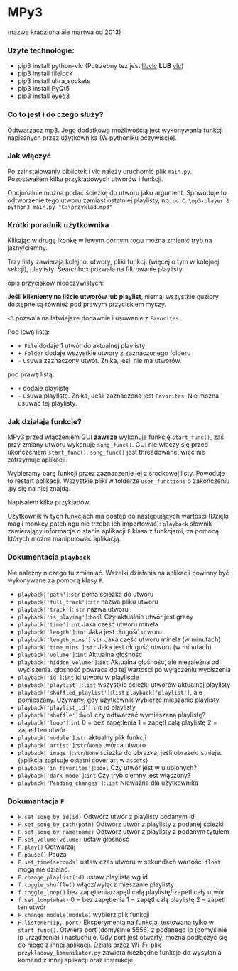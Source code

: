 # MPy3
(nazwa kradziona ale martwa od 2013)
### Użyte technologie:

* pip3 install python-vlc (Potrzebny też jest [libvlc](https://www.videolan.org/vlc/libvlc.html) __LUB__ [vlc](https://www.videolan.org/vlc/index.pl.html))
* pip3 install filelock
* pip3 install ultra_sockets
* pip3 install PyQt5 
* pip3 install eyed3

### Co to jest i do czego służy?
Odtwarzacz mp3. 
Jego dodatkową możliwością jest wykonywania funkcji napisanych przez użytkownika (W pythoniku oczywiście).

### Jak włączyć
Po zainstalowaniy bibliotek i vlc należy uruchomić plik `main.py`.
Pozostwaiłem kilka przykładowych utworów i funkcji.

Opcjonalnie można podać ścieżkę do utworu jako argument. Spowoduje to odtworzenie tego utworu zamiast ostatniej playlisty, np:
`cd C:\mp3-player & python3 main.py "C:\przyklad.mp3"
`
### Krótki poradnik użytkownika
Klikając w drugą ikonkę w lewym górnym rogu można zmienić tryb na jasny/ciemny.

Trzy listy zawierają kolejno: utwory, pliki funkcji (więcej o tym w kolejnej sekcji), playlisty.
Searchbox pozwala na filtrowanie playlisty.

opis przycisków nieoczywistych:

__Jeśli klikniemy na liście utworów lub playlist__, niemal wszystkie guziory dostępne są również pod prawym przyciskiem myszy. 

`<3` pozwala na łatwiejsze dodawnie i usuwanie z `Favorites`

Pod lewą listą:
* `+ File` dodaje 1 utwór do aktualnej playlisty
* `+ Folder` dodaje wszystkie utwory z zaznaczonego folderu
* `-` usuwa zaznaczony utwór. Znika, jesli nie ma utworów.

pod prawą listą:

* `+` dodaje playlistę
* `-` usuwa playlistę. Znika, Jeśli zaznaczona jest `Favorites`. Nie można usuwać tej playlisty.

### Jak działają funkcje?
MPy3 przed włączeniem GUI __zawsze__ wykonuje funkcję `start_func()`, zaś przy zmiany utworu wykonuje `song_func()`.
GUI nie włączy się przed ukończeniem `start_func()`. `song_func()` jest threadowane, więc nie zatrzymuje aplikacji.

Wybieramy parę funkcji przez zaznaczenie jej z środkowej listy. Powoduje to restart aplikacji. 
Wszystkie pliki w folderze `user_functions` o zakończeniu .py się na niej znajdą.

Napisałem kilka przykładów.

Użytkownik w tych funkcjach ma dostęp do następujących wartości (Dzięki magii monkey patchingu nie trzeba ich importować):
`playback` słownik zawierający informacje o stanie aplikacji
`F` klasa z funkcjami, za pomocą których można manipulować aplikacją.

### Dokumentacja `playback`

Nie należny niczego tu zmieniać.
Wszelki działania na aplikacji powinny być wykonywane za pomocą klasy `F`.

* `playback['path']`:`str`
pełna ścieżka do utworu
* `playback['full_track']`:`str`
nazwa pliku utworu
* `playback['track']`: `str`
nazwa utworu
* `playback['is_playing']`:`bool`
Czy aktualnie utwór jest grany
* `playback['time']`:`int`
Jaka część utworu mineła
* `playback['length']`:`int`
Jaka jest długość utworu
* `playback['length_mins']`:`str`
Jaka część utworu mineła (w minutach)
* `playback['time_mins']`:`str`
Jaka jest długość utworu (w minutach)
* `playback['volume']`:`int`
Aktualna głośność
* `playback['hidden_volume']`:`int`
Aktualna głośność, ale niezależna od wyciszenia.
głośność powraca do tej wartości po wyłączeniu wyciszenia
* `playback['id']`:`int`
id utworu w playliście
* `playback['playlist']`:`list`
wszystkie ścieżki utworów aktualnej playlisty
* `playback['shuffled_playlist']`:`list`
`playback['playlist']`, ale pomieszany. Używany, gdy użytkownik wybierze mieszanie playlisty.
* `playback['playlist_id']`:`int`
id playlisty
* `playback['shuffle']`:`bool`
czy odtwarzać wymieszaną playlistę?
* `playback['loop']`:`int`
0 = bez zapętlenia
1 = zapętl całą playlistę
2 = zapetl ten utwór
* `playback['module']`:`str`
aktualny plik funkcji
* `playback['artist']`:`str`/`None`
twórca utworu
* `playback['image']`:`str`/`None`
ścieżka do obrazka, jeśli  obrazek istnieje.
(aplikcja zapisuje ostatni cover art w `assets`)
* `playback['in_favorites']`:`bool`
Czy utwór jest w ulubionych?
* `playback['dark_mode']`:`int`
Czy tryb ciemny jest włączony? 
* `playback['Pending_changes']`:`list`
Nieważna dla użytkownika

### Dokumantacja `F`

* `F.set_song_by_id(id)`
Odtwórz utwór z playlisty podanym id
* `F.set_song_by_path(path)`
Odtwórz utwór z playlisty z podanej ścieżki
* `F.set_song_by_name(name)`
Odtwórz utwór z playlisty z podanym tytułem
* `F.set_volume(volume)`
ustaw głośność
* `F.play()`
Odtwarzaj
* `F.pause()`
Pauza
* `F.set_time(seconds)`
ustaw czas utworu w sekundach
wartości `float` mogą nie działać.
* `F.change_playlist(id)`
ustaw playlistę wg id
* `f.toggle_shuffle()`
włącz/wyłącz mieszanie playlisty
* `f.toggle_loop()`
bez zapętlenia/zapętl całą playlistę/ zapetl cały utwór
* `f.set_loop(what)`
0 = bez zapętlenia
1 = zapętl całą playlistę
2 = zapetl ten utwór
* `F.change_module(module)`
wybierz plik funkcji
* `F.listener(ip, port)`
Eksperymentalna funkcja, testowana tylko w `start_func()`.
Otwiera port (domyślnie 5556) z podanego ip (domyślnie ip urządzenia) i nasłuchuje.
Gdy port jest otwarty, można podłączyć się do niego z innej aplikacji. Działa przez Wi-Fi.
plik `przykładowy_komunikator.py` zawiera niezbędne funkcje do wysyłania komend z innej aplikacji oraz instrukcje.


